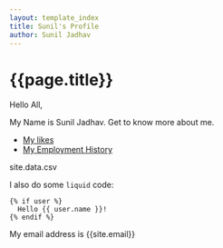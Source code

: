 ```yaml
---
layout: template_index
title: Sunil's Profile
author: Sunil Jadhav
---
```


# {{page.title}}

Hello All,

My Name is Sunil Jadhav. Get to know more about me.

-  [My likes](topics/Hobbies)
-  [My Employment History]()

site.data.csv

I also do some `liquid` code:

```liquid
{% if user %}
  Hello {{ user.name }}!
{% endif %}

```

My email address is {{site.email}}
